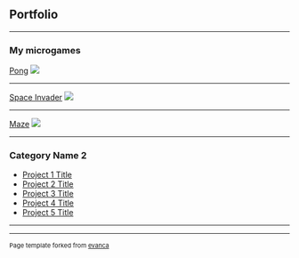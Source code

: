 ## Portfolio

---

### My microgames

[Pong](/sample_page)
<img src="images/dummy_thumbnail.jpg?raw=true"/>

---
[Space Invader](/pdf/sample_presentation.pdf)
<img src="images/dummy_thumbnail.jpg?raw=true"/>

---
[Maze](http://example.com/)
<img src="images/dummy_thumbnail.jpg?raw=true"/>

---

### Category Name 2

- [Project 1 Title](http://example.com/)
- [Project 2 Title](http://example.com/)
- [Project 3 Title](http://example.com/)
- [Project 4 Title](http://example.com/)
- [Project 5 Title](http://example.com/)

---




---
<p style="font-size:11px">Page template forked from <a href="https://github.com/evanca/quick-portfolio">evanca</a></p>
<!-- Remove above link if you don't want to attibute -->
